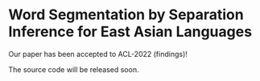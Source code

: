 # Word Segmentation by Separation Inference for East Asian Languages



Our paper has been accepted to ACL-2022 (findings)! 

The source code will be released soon.
